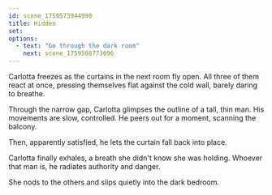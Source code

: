 ```yaml
---
id: scene_1759573944990
title: Hidden
set:
options:
  - text: "Go through the dark room"
    next: scene_1759508773696
---
```


Carlotta freezes as the curtains in the next room fly open.
All three of them react at once, pressing themselves flat against the cold wall, barely daring to breathe.

Through the narrow gap, Carlotta glimpses the outline of a tall, thin man. His movements are slow, controlled. He peers out for a moment, scanning the balcony.

Then, apparently satisfied, he lets the curtain fall back into place.

Carlotta finally exhales, a breath she didn't know she was holding. Whoever that man is, he radiates authority and danger.

She nods to the others and slips quietly into the dark bedroom.